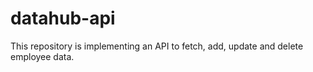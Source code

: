 # datahub-api
This repository is implementing an API to fetch, add, update and delete employee data.
